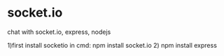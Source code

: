 # socket.io
chat with socket.io, express, nodejs

1)first install socketio   in cmd: npm install socket.io
2) npm install express
